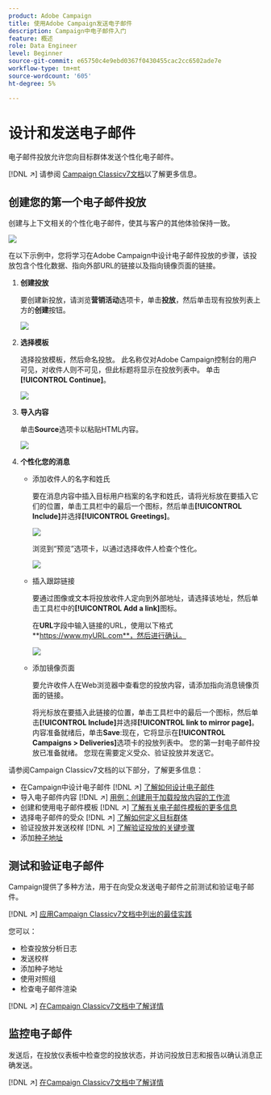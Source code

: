 ```yaml
---
product: Adobe Campaign
title: 使用Adobe Campaign发送电子邮件
description: Campaign中电子邮件入门
feature: 概述
role: Data Engineer
level: Beginner
source-git-commit: e65750c4e9ebd0367f0430455cac2cc6502ade7e
workflow-type: tm+mt
source-wordcount: '605'
ht-degree: 5%

---
```


# 设计和发送电子邮件

电子邮件投放允许您向目标群体发送个性化电子邮件。

[!DNL :arrow_upper_right:] 请参阅 [Campaign Classicv7文档](https://experienceleague.adobe.com/docs/campaign-classic/using/sending-messages/sending-emails/about-email-channel.html)以了解更多信息。

## 创建您的第一个电子邮件投放

创建与上下文相关的个性化电子邮件，使其与客户的其他体验保持一致。

![](assets/new-email-content.png)


在以下示例中，您将学习在Adobe Campaign中设计电子邮件投放的步骤，该投放包含个性化数据、指向外部URL的链接以及指向镜像页面的链接。

1. **创建投放**

   要创建新投放，请浏览&#x200B;**营销活动**&#x200B;选项卡，单击&#x200B;**投放**，然后单击现有投放列表上方的&#x200B;**创建**&#x200B;按钮。

   ![](assets/delivery_step_1.png)

1. **选择模板**

   选择投放模板，然后命名投放。 此名称仅对Adobe Campaign控制台的用户可见，对收件人则不可见，但此标题将显示在投放列表中。 单击 **[!UICONTROL Continue]**。

   ![](assets/dce_delivery_model.png)

1. **导入内容**

   单击&#x200B;**Source**&#x200B;选项卡以粘贴HTML内容。

   ![](assets/paste-content.png)


1. **个性化您的消息**


   * 添加收件人的名字和姓氏

      要在消息内容中插入目标用户档案的名字和姓氏，请将光标放在要插入它们的位置，单击工具栏中的最后一个图标，然后单击&#x200B;**[!UICONTROL Include]**&#x200B;并选择&#x200B;**[!UICONTROL Greetings]**。

      ![](assets/include-greetings.png)

      浏览到“预览”选项卡，以通过选择收件人检查个性化。

      ![](assets/perso-check.png)

   * 插入跟踪链接

      要通过图像或文本将投放收件人定向到外部地址，请选择该地址，然后单击工具栏中的&#x200B;**[!UICONTROL Add a link]**&#x200B;图标。

      在&#x200B;**URL**&#x200B;字段中输入链接的URL，使用以下格式&#x200B;**https://www.myURL.com**，然后进行确认。

      ![](assets/add-a-link.png)

   * 添加镜像页面

      要允许收件人在Web浏览器中查看您的投放内容，请添加指向消息镜像页面的链接。

      将光标放在要插入此链接的位置，单击工具栏中的最后一个图标，然后单击&#x200B;**[!UICONTROL Include]**&#x200B;并选择&#x200B;**[!UICONTROL link to mirror page]**。
   内容准备就绪后，单击&#x200B;**Save**:现在，它将显示在&#x200B;**[!UICONTROL Campaigns > Deliveries]**&#x200B;选项卡的投放列表中。 您的第一封电子邮件投放已准备就绪。 您现在需要定义受众、验证投放并发送它。


请参阅Campaign Classicv7文档的以下部分，了解更多信息：

* 在Campaign中设计电子邮件
   [!DNL :arrow_upper_right:] [了解如何设计电子邮件](https://experienceleague.adobe.com/docs/campaign-classic/using/sending-messages/sending-emails/defining-the-email-content.html)
* 导入电子邮件内容
   [!DNL :arrow_upper_right:] [用例：创建用于加载投放内容的工作流](https://experienceleague.adobe.com/docs/campaign-classic/using/automating-with-workflows/use-cases/deliveries/loading-delivery-content.html)
* 创建和使用电子邮件模板
   [!DNL :arrow_upper_right:] [了解有关电子邮件模板的更多信息](https://experienceleague.adobe.com/docs/campaign-classic/using/sending-messages/using-delivery-templates/about-templates.html?lang=zh-Hans)
* 选择电子邮件的受众
   [!DNL :arrow_upper_right:] [了解如何定义目标群体](https://experienceleague.adobe.com/docs/campaign-classic/using/sending-messages/key-steps-when-creating-a-delivery/steps-defining-the-target-population.html)
* 验证投放并发送校样
   [!DNL :arrow_upper_right:] [了解验证投放的关键步骤](https://experienceleague.adobe.com/docs/campaign-classic/using/sending-messages/key-steps-when-creating-a-delivery/steps-validating-the-delivery.html)
* 添加[种子地址](https://experienceleague.adobe.com/docs/campaign-classic/using/sending-messages/using-seed-addresses/about-seed-addresses.html)

## 测试和验证电子邮件

Campaign提供了多种方法，用于在向受众发送电子邮件之前测试和验证电子邮件。

[!DNL :arrow_upper_right:] [应用Campaign Classicv7文档中列出的最佳实践](https://experienceleague.adobe.com/docs/campaign-classic/using/sending-messages/key-steps-when-creating-a-delivery/delivery-bestpractices/check-before-sending.html)

您可以：

* 检查投放分析日志
* 发送校样
* 添加种子地址
* 使用对照组
* 检查电子邮件渲染

[!DNL :arrow_upper_right:] [在Campaign Classicv7文档中了解详情](https://experienceleague.adobe.com/docs/campaign-classic/using/sending-messages/key-steps-when-creating-a-delivery/steps-validating-the-delivery.html)

## 监控电子邮件

发送后，在投放仪表板中检查您的投放状态，并访问投放日志和报告以确认消息正确发送。

[!DNL :arrow_upper_right:] [在Campaign Classicv7文档中了解详情](https://experienceleague.adobe.com/docs/campaign-classic/using/sending-messages/key-steps-when-creating-a-delivery/delivery-bestpractices/track-and-monitor.html)

